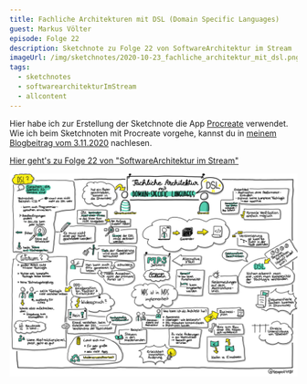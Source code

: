 ```yaml
---
title: Fachliche Architekturen mit DSL (Domain Specific Languages)
guest: Markus Völter
episode: Folge 22
description: Sketchnote zu Folge 22 von SoftwareArchitektur im Stream
imageUrl: /img/sketchnotes/2020-10-23_fachliche_architektur_mit_dsl.png
tags:
  - sketchnotes
  - softwarearchitekturImStream
  - allcontent
---
```


Hier habe ich zur Erstellung der Sketchnote die App [Procreate](https://procreate.art/) verwendet.
Wie ich beim Sketchnoten mit Procreate vorgehe, kannst du in [meinem Blogbeitrag vom 3.11.2020](/blog/2020-11-03_sketchnotes_mit_procreate/) nachlesen.

[Hier geht's zu Folge 22 von "SoftwareArchitektur im Stream"](https://software-architektur.tv/2020/10/23/folge022.html)

![Sketchnote zu Folge 22](/img/sketchnotes/2020-10-23_fachliche_architektur_mit_dsl.png)

